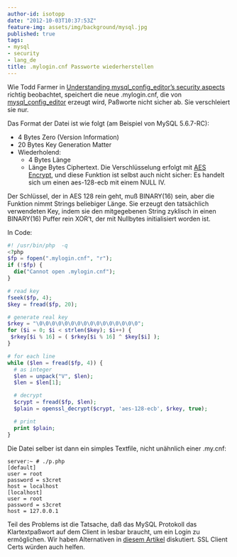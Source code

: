 ```yaml
---
author-id: isotopp
date: "2012-10-03T10:37:53Z"
feature-img: assets/img/background/mysql.jpg
published: true
tags:
- mysql
- security
- lang_de
title: .mylogin.cnf Passworte wiederherstellen
---
```


Wie Todd Farmer in
[Understanding mysql_config_editor’s security aspects](http://mysqlblog.fivefarmers.com/2012/08/16/understanding-mysql_config_editors-security-aspects/)
richtig beobachtet, speichert die neue .mylogin.cnf, die von [mysql_config_editor](http://dev.mysql.com/doc/refman/5.6/en/mysql-config-editor.html)
erzeugt wird, Paßworte nicht sicher ab.  Sie verschleiert sie nur.

Das Format der Datei ist wie folgt (am Beispiel von MySQL 5.6.7-RC):

- 4 Bytes Zero (Version Information)
- 20 Bytes Key Generation Matter
- Wiederholend:
  - 4 Bytes Länge
  - Länge Bytes Ciphertext. Die Verschlüsselung erfolgt mit 
    [AES Encrypt](//dev.mysql.com/doc/refman/5.5/en//encryption-functions.html#function_aes-encrypt),
    und diese Funktion ist selbst auch nicht sicher: Es handelt sich um einen aes-128-ecb mit einem NULL IV.

Der Schlüssel, der in AES 128 rein geht, muß BINARY(16) sein, aber die
Funktion nimmt Strings beliebiger Länge.  Sie erzeugt den tatsächlich
verwendeten Key, indem sie den mitgegebenen String zyklisch in einen
BINARY(16) Puffer rein XOR't, der mit Nullbytes initialisiert worden ist.

In Code:

```php
#! /usr/bin/php  -q
<?php
$fp = fopen(".mylogin.cnf", "r");
if (!$fp) {
  die("Cannot open .mylogin.cnf");
}

# read key
fseek($fp, 4);
$key = fread($fp, 20);

# generate real key
$rkey = "\0\0\0\0\0\0\0\0\0\0\0\0\0\0\0\0";
for ($i = 0; $i < strlen($key); $i++) {
 $rkey[$i % 16] = ( $rkey[$i % 16] ^ $key[$i] );
}

# for each line
while ($len = fread($fp, 4)) {
  # as integer
  $len = unpack("V", $len);
  $len = $len[1];

  # decrypt  
  $crypt = fread($fp, $len);
  $plain = openssl_decrypt($crypt, 'aes-128-ecb', $rkey, true);

  # print
  print $plain;
}
```

Die Datei selber ist dann ein simples Textfile, nicht unähnlich einer
.my.cnf:

```console
server:~ # ./p.php
[default]
user = root
password = s3cret
host = localhost
[localhost]
user = root
password = s3cret
host = 127.0.0.1
```

Teil des Problems ist die Tatsache, daß das MySQL Protokoll das
Klartextpaßwort auf dem Client in lesbar braucht, um ein Login zu
ermöglichen.  Wir haben Alternativen in
[diesem Artikel](http://mysqldump.azundris.com/archives/96-pam-modules-for-MySQL-What-is-wrong-with-these-people.html)
diskutiert.  SSL Client Certs würden auch helfen.
